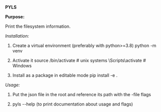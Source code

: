 **PYLS**

**Purpose:**

Print the filesystem information.

*Installation:*

1. Create a virtual environment (preferably with python>=3.8)
  python -m venv <env-name>

2. Activate it
  source <env-name>/bin/activate # unix systems
  <env-name>\Scripts\activate # Windows

3. Install as a package in editable mode
   pip install -e .

*Usage:*

1. Put the json file in the root and reference its path with the -file flags

2. pyls --help (to print documentation about usage and flags)


